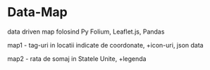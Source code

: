 # Data-Map
data driven map folosind Py Folium, Leaflet.js, Pandas

map1 - tag-uri in locatii indicate de coordonate, +icon-uri, json data

map2 - rata de somaj in Statele Unite, +legenda
